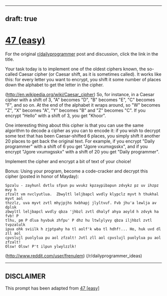 ---
draft: true
----

# [47 (easy)](https://www.reddit.com/r/dailyprogrammer/comments/t33vi/522012_challenge_47_easy/)

For the original [r/dailyprogrammer](https://www.reddit.com/r/dailyprogrammer/) post and discussion, click the link in the title.

Your task today is to implement one of the oldest ciphers known, the so-called Caesar cipher (or Caesar shift, as it is sometimes called). It works like this: for every letter you want to encrypt, you shift it some number of places down the alphabet to get the letter in the cipher. 

(http://en.wikipedia.org/wiki/Caesar_cipher)
So, for instance, in a Caesar cipher with a shift of 3, "A" becomes "D", "B" becomes "E", "C" becomes "F", and so on. At the end of the alphabet it wraps around, so "W" becomes "Z", "X" becomes "A", "Y" becomes "B" and "Z" becomes "C". If you encrypt "Hello" with a shift of 3, you get "Khoor".

One interesting thing about this cipher is that you can use the same algorithm to decode a cipher as you can to encode it: if you wish to decrypt some text that has been Caesar-shifted 6 places, you simply shift it another 20 places to get back the original text. For example, if you encrypt "Daily programmer"  with a shift of 6 you get "Jgore vxumxgsskx", and if you encrypt "Jgore vxumxgsskx" with a shift of 20 you get "Daily programmer".

Implement the cipher and encrypt a bit of text of your choice!

Bonus: Using your program, become a code-cracker and decrypt this cipher (posted in honor of Mayday):


```
Spzalu - zayhunl dvtlu sfpun pu wvukz kpzaypibapun zdvykz pz uv ihzpz mvy h 
zfzalt vm nvclyutlua.  Zbwyltl leljbapcl wvdly klypclz myvt h thukhal myvt aol 
thzzlz, uva myvt zvtl mhyjpjhs hxbhapj jlyltvuf. Fvb jhu'a lewlja av dplsk 
zbwyltl leljbapcl wvdly qbza 'jhbzl zvtl dhalyf ahya aoyld h zdvyk ha fvb! P 
tlhu, pm P dlua hyvbuk zhfpu' P dhz hu ltwlylyvy qbza iljhbzl zvtl tvpzalulk 
ipua ohk sviilk h zjptpahy ha tl aolf'k wba tl hdhf!... Ho, huk uvd dl zll aol 
cpvslujl puolylua pu aol zfzalt! Jvtl zll aol cpvslujl puolylua pu aol zfzalt! 
Olsw! Olsw! P't ilpun ylwylzzlk!
```
(http://www.reddit.com/user/frenulem)
(/r/dailyprogrammer_ideas)

----
## **DISCLAIMER**
This prompt has been adapted from [47 [easy]](https://www.reddit.com/r/dailyprogrammer/comments/t33vi/522012_challenge_47_easy/
)
